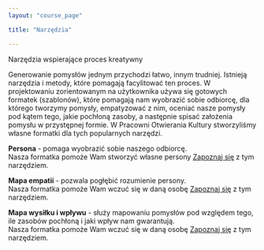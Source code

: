 ```yaml
---
layout: "course_page"

title: "Narzędzia"

---
```


<div class="text-center screen-title">
Narzędzia wspierające proces kreatywny
</div>

<div class="screen-content">
  <p>
  Generowanie pomysłów jednym przychodzi łatwo, innym trudniej. Istnieją narzędzia i metody, które pomagają facylitować ten proces. W projektowaniu zorientowanym na użytkownika używa się gotowych formatek (szablonów), które pomagają nam wyobrazić sobie odbiorcę, dla którego tworzymy pomysły, empatyzować z nim, oceniać nasze pomysły pod kątem tego, jakie pochłoną zasoby, a następnie spisać założenia pomysłu w przystępnej formie. W Pracowni Otwierania Kultury stworzyliśmy własne formatki dla tych popularnych narzędzi. 
  </p>
  
  <p>
  <strong>Persona</strong> - pomaga wyobrazić sobie naszego odbiorcę. <br/>
Nasza formatka pomoże Wam stworzyć własne persony <a class="content-link" target="_blank" href="https://otwartakultura.org/wp-content/uploads/sites/15/2019/12/canvasy_A3-2.pdf">Zapoznaj się</a> z tym narzędziem.
  </p>
  
  <p>
  <strong>Mapa empatii</strong> - pozwala pogłębić rozumienie persony. <br/>
  Nasza formatka pomoże Wam wczuć się w daną osobę <a class="content-link" target="_blank" href="https://otwartakultura.org/wp-content/uploads/sites/15/2019/12/canvasy_A3-3.pdf">Zapoznaj się</a> z tym narzędziem.
  </p>

<p>
<strong>Mapa wysiłku i wpływu</strong> - służy mapowaniu pomysłów pod względem tego, ile zasobów pochłoną i jaki wpływ nam gwarantują. <br/>  
Nasza formatka pomoże Wam wczuć się w daną osobę <a class="content-link" target="_blank" href="https://otwartakultura.org/wp-content/uploads/sites/15/2019/12/canvasy_A3-1.pdf">Zapoznaj się</a> z tym narzędziem.
  </p>


</div> 
